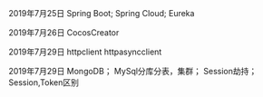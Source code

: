 2019年7月25日
    Spring Boot; Spring Cloud; Eureka

2019年7月26日
    CocosCreator

2019年7月29日
    httpclient httpasyncclient

2019年7月29日
    MongoDB； MySql分库分表，集群；
    Session劫持；Session,Token区别